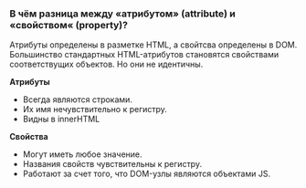 ### В чём разница между «атрибутом» (attribute) и «свойством« (property)?

Атрибуты определены в разметке HTML, а свойтсва определены в DOM. Большинство стандартных HTML-атрибутов становятся свойствами соответствущих объектов. Но они не идентичны.  

**Атрибуты**   
- Всегда являются строками.
- Их имя нечувствительно к регистру.
- Видны в innerHTML

**Свойства**   
- Могут иметь любое значение.
- Названия свойств чувствительны к регистру.
- Работают за счет того, что DOM-узлы являются объектами JS.